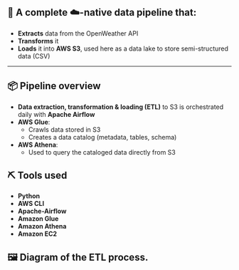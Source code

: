 ## 🌱 A complete ☁️-native data pipeline that:

- **Extracts** data from the OpenWeather API
- **Transforms** it
- **Loads** it into **AWS S3**, used here as a data lake to store semi-structured data (CSV)

---

## 📦 Pipeline overview

- **Data extraction, transformation & loading (ETL)** to S3 is orchestrated daily with **Apache Airflow**
- **AWS Glue**:
  - Crawls data stored in S3
  - Creates a data catalog (metadata, tables, schema)
- **AWS Athena**:
  - Used to query the cataloged data directly from S3


## ⛏️ Tools used

- **Python**
- **AWS CLI**
- **Apache-Airflow**
- **Amazon Glue**
- **Amazon Athena**
- **Amazon EC2**  

## 🖼️ Diagram of the ETL process.

